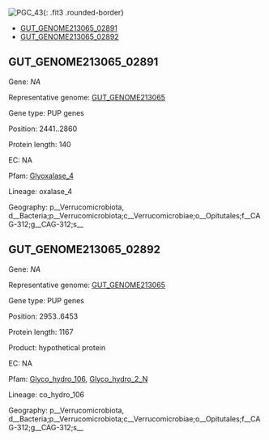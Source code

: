 ![PGC_43](../static/images/Clusters_figure/PGC_43.jpg){: .fit3 .rounded-border}

<ul id="myTab" class="nav nav-tabs">
  <li class="active">
        <a href="#tab1" data-toggle="tab">GUT_GENOME213065_02891</a>
  </li>
<li><a href="#tab2" data-toggle="tab">GUT_GENOME213065_02892</a></li>
</ul>

<div id="myTabContent" class="tab-content">
  <div class="tab-pane fade in active" id="tab1">

<h2 id="GUT_GENOME213065_02891">GUT_GENOME213065_02891</h2>
<p>Gene: <em>NA</em>
<p>Representative genome: <a href="North America">GUT_GENOME213065</a></p>
<p>Gene type: PUP genes</p>
<p>Position: 2441..2860</p>
<p>Protein length: 140</p>
<p>EC: NA</p>
<p>Pfam: <a href="http://pfam.xfam.org/family/Glyoxalase_4">Glyoxalase_4</a></p>

<p>Lineage: oxalase_4</p>
<p>Geography: p__Verrucomicrobiota, d__Bacteria;p__Verrucomicrobiota;c__Verrucomicrobiae;o__Opitutales;f__CAG-312;g__CAG-312;s__</p>
  </div>

  <div class="tab-pane fade" id="tab2">

<h2 id="GUT_GENOME213065_02892">GUT_GENOME213065_02892</h2>
<p>Gene: <em>NA</em></p>
<p>Representative genome: <a href="North America">GUT_GENOME213065</a></p>
<p>Gene type: PUP genes</p>
<p>Position: 2953..6453</p>
<p>Protein length: 1167</p>
<p>Product: hypothetical protein</p>
<p>EC: NA</p>
<p>Pfam: <a href="http://pfam.xfam.org/family/Glyco_hydro_106">Glyco_hydro_106</a>, <a href="http://pfam.xfam.org/family/Glyco_hydro_2_N">Glyco_hydro_2_N</a></p>
<p>Lineage: co_hydro_106</p>
<p>Geography: p__Verrucomicrobiota, d__Bacteria;p__Verrucomicrobiota;c__Verrucomicrobiae;o__Opitutales;f__CAG-312;g__CAG-312;s__</p>

  </div>
</div>
